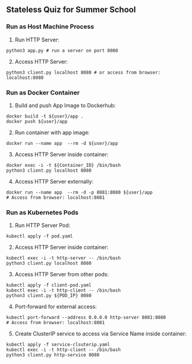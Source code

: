 ## Stateless Quiz for Summer School

### Run as Host Machine Process

1. Run HTTP Server: 

```
python3 app.py # run a server on port 8080
```

2. Access HTTP Server:

```
python3 client.py localhost 8080 # or access from browser: localhost:8080

```

### Run as Docker Container


1. Build and push App Image to Dockerhub:

```
docker build -t ${user}/app .
docker push ${user}/app
```



2. Run container with app image:

```
docker run --name app  --rm -d ${user}/app
```


3. Access HTTP Server inside container:

```
docker exec -i -t ${Container_ID} /bin/bash
python3 client.py localhost 8080
```

4. Access HTTP Server externally:

```
docker run --name app  --rm -d -p 8081:8080 ${user}/app
# Access from browser: localhost:8081
```

### Run as Kubernetes Pods

1. Run HTTP Server Pod:

```
kubectl apply -f pod.yaml
```

2. Access HTTP Server inside container:

```
kubectl exec -i -t http-server -- /bin/bash
python3 client.py localhost 8080
```

3. Access HTTP Server from other pods:

```
kubectl apply -f client-pod.yaml
kubectl exec -i -t http-client -- /bin/bash
python3 client.py ${POD_IP} 8080
```

4. Port-forward for external access:

```
kubectl port-forward --address 0.0.0.0 http-server 8081:8080
# Access from browser: localhost:8081
```

5. Create ClusterIP service to access via Service Name inside container: 

```
kubectl apply -f service-clsuterip.yaml
kubectl exec -i -t http-client -- /bin/bash
python3 client.py http-service 8080
```

